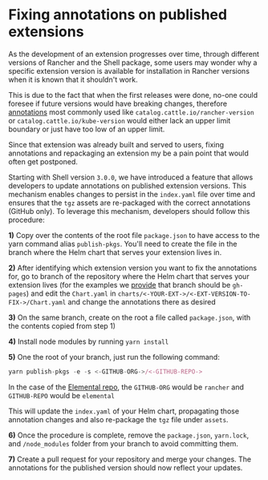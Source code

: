 # Fixing annotations on published extensions

As the development of an extension progresses over time, through different versions of Rancher and the Shell package, some users may wonder why a specific extension version is available for installation in Rancher versions when it is known that it shouldn't work.

This is due to the fact that when the first releases were done, no-one could foresee if future versions would have breaking changes, therefore [annotations](../extensions-configuration#configurable-annotations) most commonly used like `catalog.cattle.io/rancher-version` or `catalog.cattle.io/kube-version` would either lack an upper limit boundary or just have too low of an upper limit.

Since that extension was already built and served to users, fixing annotations and repackaging an extension my be a pain point that would often get postponed.

Starting with Shell version `3.0.0`, we have introduced a feature that allows developers to update annotations on published extension versions. This mechanism enables changes to persist in the `index.yaml` file over time and ensures that the `tgz` assets are re-packaged with the correct annotations (GitHub only). To leverage this mechanism, developers should follow this procedure:

**1)** Copy over the contents of the root file `package.json` to have access to the yarn command alias `publish-pkgs`. You'll need to create the file in the branch where the Helm chart that serves your extension lives in.

**2)** After identifying which extension version you want to fix the annotations for, go to branch of the repository where the Helm chart that serves your extension lives (for the examples we [provide](./../extensions-getting-started.md#creating-a-release) that branch should be `gh-pages`) and edit the `Chart.yaml` in `charts/<-YOUR-EXT->/<-EXT-VERSION-TO-FIX->/Chart.yaml` and change the annotations there as desired

**3)** On the same branch, create on the root a file called `package.json`, with the contents copied from step 1)

**4)** Install node modules by running `yarn install`


**5)** One the root of your branch, just run the following command:
```js
yarn publish-pkgs -e -s <-GITHUB-ORG->/<-GITHUB-REPO->
```

In the case of the [Elemental repo](https://github.com/rancher/elemental-ui), the `GITHUB-ORG` would be `rancher` and `GITHUB-REPO` would be `elemental`

This will update the `index.yaml` of your Helm chart, propagating those annotation changes and also re-package the `tgz` file under `assets`.

**6)** Once the procedure is complete, remove the `package.json`, `yarn.lock`, and `/node_modules` folder from your branch to avoid committing them.

**7)** Create a pull request for your repository and merge your changes. The annotations for the published version should now reflect your updates.